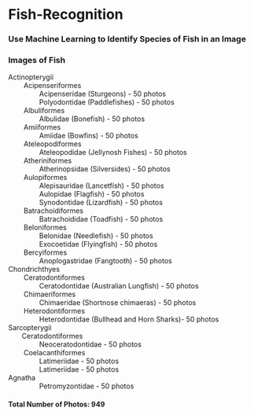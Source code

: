 # Fish-Recognition

<h3>Use Machine Learning to Identify Species of Fish in an Image</h3>

<h3>Images of Fish</h3>
<p>Actinopterygii<br>&nbsp&nbsp&nbsp&nbsp&nbsp&nbsp&nbsp&nbspAcipenseriformes<br>
  &nbsp&nbsp&nbsp&nbsp&nbsp&nbsp&nbsp&nbsp&nbsp&nbsp&nbsp&nbsp&nbsp&nbsp&nbsp&nbspAcipenseridae (Sturgeons) - 50 photos<br>
&nbsp&nbsp&nbsp&nbsp&nbsp&nbsp&nbsp&nbsp&nbsp&nbsp&nbsp&nbsp&nbsp&nbsp&nbsp&nbspPolyodontidae (Paddlefishes) - 50 photos<br>
  &nbsp&nbsp&nbsp&nbsp&nbsp&nbsp&nbsp&nbspAlbuliformes<br>
  &nbsp&nbsp&nbsp&nbsp&nbsp&nbsp&nbsp&nbsp&nbsp&nbsp&nbsp&nbsp&nbsp&nbsp&nbsp&nbspAlbulidae (Bonefish) - 50 photos<br>
  &nbsp&nbsp&nbsp&nbsp&nbsp&nbsp&nbsp&nbspAmiiformes<br>
  &nbsp&nbsp&nbsp&nbsp&nbsp&nbsp&nbsp&nbsp&nbsp&nbsp&nbsp&nbsp&nbsp&nbsp&nbsp&nbspAmiidae (Bowfins) - 50 photos<br>
  &nbsp&nbsp&nbsp&nbsp&nbsp&nbsp&nbsp&nbspAteleopodiformes<br>
  &nbsp&nbsp&nbsp&nbsp&nbsp&nbsp&nbsp&nbsp&nbsp&nbsp&nbsp&nbsp&nbsp&nbsp&nbsp&nbspAteleopodidae (Jellynosh Fishes) - 50 photos<br>
  &nbsp&nbsp&nbsp&nbsp&nbsp&nbsp&nbsp&nbspAtheriniformes<br>
  &nbsp&nbsp&nbsp&nbsp&nbsp&nbsp&nbsp&nbsp&nbsp&nbsp&nbsp&nbsp&nbsp&nbsp&nbsp&nbspAtherinopsidae (Silversides) - 50 photos<br>
  &nbsp&nbsp&nbsp&nbsp&nbsp&nbsp&nbsp&nbspAulopiformes<br>
  &nbsp&nbsp&nbsp&nbsp&nbsp&nbsp&nbsp&nbsp&nbsp&nbsp&nbsp&nbsp&nbsp&nbsp&nbsp&nbspAlepisauridae (Lancetfish) - 50 photos<br>
  &nbsp&nbsp&nbsp&nbsp&nbsp&nbsp&nbsp&nbsp&nbsp&nbsp&nbsp&nbsp&nbsp&nbsp&nbsp&nbspAulopidae (Flagfish) - 50 photos<br>
  &nbsp&nbsp&nbsp&nbsp&nbsp&nbsp&nbsp&nbsp&nbsp&nbsp&nbsp&nbsp&nbsp&nbsp&nbsp&nbspSynodontidae (Lizardfish) - 50 photos<br>
  &nbsp&nbsp&nbsp&nbsp&nbsp&nbsp&nbsp&nbspBatrachoidiformes<br>
  &nbsp&nbsp&nbsp&nbsp&nbsp&nbsp&nbsp&nbsp&nbsp&nbsp&nbsp&nbsp&nbsp&nbsp&nbsp&nbspBatrachoididae (Toadfish) - 50 photos<br>
  &nbsp&nbsp&nbsp&nbsp&nbsp&nbsp&nbsp&nbspBeloniformes<br>
  &nbsp&nbsp&nbsp&nbsp&nbsp&nbsp&nbsp&nbsp&nbsp&nbsp&nbsp&nbsp&nbsp&nbsp&nbsp&nbspBelonidae (Needlefish) - 50 photos<br>
  &nbsp&nbsp&nbsp&nbsp&nbsp&nbsp&nbsp&nbsp&nbsp&nbsp&nbsp&nbsp&nbsp&nbsp&nbsp&nbspExocoetidae (Flyingfish) - 50 photos<br>
  &nbsp&nbsp&nbsp&nbsp&nbsp&nbsp&nbsp&nbspBercyiformes<br>
  &nbsp&nbsp&nbsp&nbsp&nbsp&nbsp&nbsp&nbsp&nbsp&nbsp&nbsp&nbsp&nbsp&nbsp&nbsp&nbspAnoplogastridae (Fangtooth) - 50 photos<br>
  Chondrichthyes<br>
  &nbsp&nbsp&nbsp&nbsp&nbsp&nbsp&nbsp&nbspCeratodontiformes<br>
  &nbsp&nbsp&nbsp&nbsp&nbsp&nbsp&nbsp&nbsp&nbsp&nbsp&nbsp&nbsp&nbsp&nbsp&nbsp&nbspCeratodontidae (Australian Lungfish) - 50 photos<br>
  &nbsp&nbsp&nbsp&nbsp&nbsp&nbsp&nbsp&nbspChimaeriformes<br>
  &nbsp&nbsp&nbsp&nbsp&nbsp&nbsp&nbsp&nbsp&nbsp&nbsp&nbsp&nbsp&nbsp&nbsp&nbsp&nbspChimaeridae (Shortnose chimaeras) - 50 photos<br>
  &nbsp&nbsp&nbsp&nbsp&nbsp&nbsp&nbsp&nbspHeterodontiformes <br>
  &nbsp&nbsp&nbsp&nbsp&nbsp&nbsp&nbsp&nbsp&nbsp&nbsp&nbsp&nbsp&nbsp&nbsp&nbsp&nbspHeterodontidae (Bullhead and Horn Sharks)- 50 photos<br>
  Sarcopterygii<br>
  &nbsp&nbsp&nbsp&nbsp&nbsp&nbsp&nbspCeratodontiformes<br>
  &nbsp&nbsp&nbsp&nbsp&nbsp&nbsp&nbsp&nbsp&nbsp&nbsp&nbsp&nbsp&nbsp&nbsp&nbsp&nbspNeoceratodontidae - 50 photos<br>
  &nbsp&nbsp&nbsp&nbsp&nbsp&nbsp&nbsp&nbspCoelacanthiformes<br>
  &nbsp&nbsp&nbsp&nbsp&nbsp&nbsp&nbsp&nbsp&nbsp&nbsp&nbsp&nbsp&nbsp&nbsp&nbsp&nbspLatimeriidae - 50 photos<br>
&nbsp&nbsp&nbsp&nbsp&nbsp&nbsp&nbsp&nbsp&nbsp&nbsp&nbsp&nbsp&nbsp&nbsp&nbsp&nbspLatimeriidae - 50 photos<br>
  Agnatha<br>
&nbsp&nbsp&nbsp&nbsp&nbsp&nbsp&nbsp&nbsp&nbsp&nbsp&nbsp&nbsp&nbsp&nbsp&nbsp&nbspPetromyzontidae - 50 photos<br>
<h4>Total Number of Photos: 949</h4>
</p>
